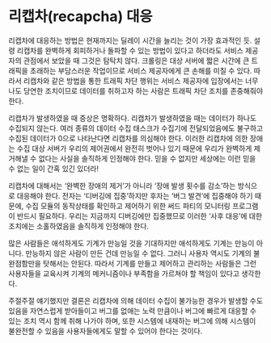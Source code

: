 # 리캡차(recapcha) 대응

리캡차에 대응하는 방법은 현재까지는 딜레이 시간을 늘리는 것이 가장 효과적인 듯. 설령 리캡차를 완벽하게 회피하거나 돌파할 수 있는 방법이 있다고 하더라도 서비스 제공자의 관점에서 보았을 때 그것은 탐탁치 않다. 크롤링은 대상 서버에 짧은 시간에 큰 트래픽을 초래하는 부담스러운 작업이므로 서비스 제공자에게 큰 손해를 미칠 수 있다. 따라서 리캡차와 같은 방법을 통한 트래픽 차단 행위는 서비스 제공자에 입장에서는 너무나도 당연한 조치이므로 데이터를 취하고자 하는 사람은 트래픽 차단 조치를 존중해줘야 한다.

리캡차가 발생하였을 때 증상은 명확하다. 리캡차가 발생하였을 때는 데이터가 하나도 수집되지 않는다. 여러 종류의 데이터 수집 태스크가 수집기에 전달되었음에도 불구하고 수집된 데이터가 0으로 나타난다면 리캡차를 의심해야 한다. 이러한 리캡차에 의한 장애는 수집 대상 서버가 우리의 제어권에서 완전히 벗어나 있기 때문에 우리가 완벽하게 제거해낼 수 없다는 사실을 솔직하게 인정해야 한다. 믿을 수 없지만 세상에는 이런 믿을 수 없는 일이 간혹 있긴 있더라!

리캡차에 대해서는 ‘완벽한 장애의 제거’가 아니라 ‘장애 발생 횟수를 감소’하는 방식으로 대응해야 한다. 전자는 ‘디버깅에 집중’하지만 후자는 ‘버그 발견’에 집중해야 하기 때문에, 수집 모듈의 동작상태를 확인하고 제어하기 위한 써드 파티의 모니터링 프로그램이 반드시 필요하다. 우리는 지금까지 디버깅에만 집중했므로 이러한 ‘사후 대응’에 대한 조치에는 소홀하였음을 솔직하게 인정해야 한다.

많은 사람들은 애석하게도 기계가 만능일 것을 기대하지만 애석하게도 기계는 만능이 아니다. 만능하지 않은 사람이 만든 건데 만능일 수 없다. 그러니 사용자 역시도 기계의 불완점함만을 탓해서는 안된다. 따라서 기계를 만들고 제어하고 관리하는 사람들은 그런 사용자들을 교육시켜 기계의 메커니즘이나 부족함을 가르쳐야 할 책임이 있다고 생각한다. 

주절주절 얘기했지만 결론은 리캡차에 의해 데이터 수집이 불가능한 경우가 발생할 수도 있음을 자연스럽게 받아들이고 버그를 없애는 노력 만큼이나 버그에 빠르게 대응할 수 있는 조치 역시 함께 취해 나가야 하며,  또한 시스템에 내재하는 버그에 의해 시스템이 불완전할 수 있음을 사용자들에게도 말할 수 있어야 한다는 것이다.